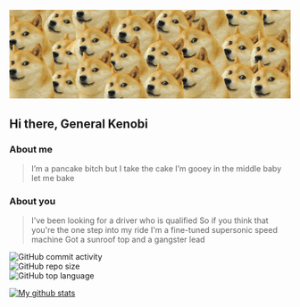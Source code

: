 ![Cover of my profile](https://github.com/CavaiNice/CavaiNice/blob/master/cover_page_gh.jpg)
## Hi there, General Kenobi

### About me
>I’m a pancake bitch but I take the cake
I’m gooey in the middle baby let me bake

### About you
>I've been looking for a driver who is qualified
So if you think that you're the one step into my ride
I'm a fine-tuned supersonic speed machine
Got a sunroof top and a gangster lead


![GitHub commit activity](https://img.shields.io/github/commit-activity/m/Cavainice/Cavainice?style=social)<br>
![GitHub repo size](https://img.shields.io/github/repo-size/CavaiNice/CavaiNice?style=social)<br>
![GitHub top language](https://img.shields.io/github/languages/top/CavaiNice/CavaiNice?style=social)<br>


[![My github stats](https://github-readme-stats.vercel.app/api?username=CavaiNice)](https://github.com/CavaiNice/github-readme-stats)
<!--
**CavaiNice/CavaiNice** is a ✨ _special_ ✨ repository because its `README.md` (this file) appears on your GitHub profile.

Here are some ideas to get you started:

- 🔭 I’m currently working on ...
- 🌱 I’m currently learning ...
- 👯 I’m looking to collaborate on ...
- 🤔 I’m looking for help with ...
- 💬 Ask me about ...
- 📫 How to reach me: ...
- 😄 Pronouns: ...
- ⚡ Fun fact: ...
-->
